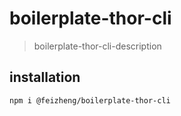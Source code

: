 # boilerplate-thor-cli
> boilerplate-thor-cli-description

## installation
```shell
npm i @feizheng/boilerplate-thor-cli
```

